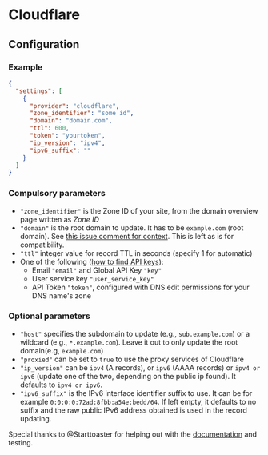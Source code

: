 # Cloudflare

## Configuration

### Example

```json
{
  "settings": [
    {
      "provider": "cloudflare",
      "zone_identifier": "some id",
      "domain": "domain.com",
      "ttl": 600,
      "token": "yourtoken",
      "ip_version": "ipv4",
      "ipv6_suffix": ""
    }
  ]
}
```

### Compulsory parameters

- `"zone_identifier"` is the Zone ID of your site, from the domain overview page written as *Zone ID*
- `"domain"` is the root domain to update. It has to be `example.com` (root domain).
See [this issue comment for context](https://github.com/qdm12/ddns-updater/issues/243#issuecomment-928313949). This is left as is for compatibility.
- `"ttl"` integer value for record TTL in seconds (specify 1 for automatic)
- One of the following ([how to find API keys](https://developers.cloudflare.com/fundamentals/api/get-started/)):
  - Email `"email"` and Global API Key `"key"`
  - User service key `"user_service_key"`
  - API Token `"token"`, configured with DNS edit permissions for your DNS name's zone

### Optional parameters
- `"host"` specifies the subdomain to update (e.g., `sub.example.com`) or a wildcard (e.g., `*.example.com`). Leave it out to only update the root domain(e.g, `example.com`)
- `"proxied"` can be set to `true` to use the proxy services of Cloudflare
- `"ip_version"` can be `ipv4` (A records), or `ipv6` (AAAA records) or `ipv4 or ipv6` (update one of the two, depending on the public ip found). It defaults to `ipv4 or ipv6`.
- `"ipv6_suffix"` is the IPv6 interface identifier suffix to use. It can be for example `0:0:0:0:72ad:8fbb:a54e:bedd/64`. If left empty, it defaults to no suffix and the raw public IPv6 address obtained is used in the record updating.


Special thanks to @Starttoaster for helping out with the [documentation](https://gist.github.com/Starttoaster/07d568c2a99ad7631dd776688c988326) and testing.
